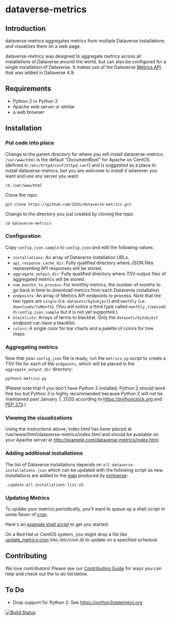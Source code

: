 # dataverse-metrics

## Introduction

dataverse-metrics aggregates metrics from multiple Dataverse installations and visualizes them on a web page.

dataverse-metrics was designed to aggregate metrics across all installations of Dataverse around the world, but can also be configured for a single installation of Dataverse. It makes use of the Dataverse [Metrics API][] that was added in Dataverse 4.9.

## Requirements

- Python 2 or Python 3
- Apache web server or similar
- a web browser

## Installation

### Put code into place

Change to the parent directory for where you will install dataverse-metrics. `/var/www/html` is the default "DocumentRoot" for Apache on CentOS (defined in `/etc/httpd/conf/httpd.conf`) and is suggested as a place to install dataverse-metrics, but you are welcome to install it wherever you want and use any server you want.

    cd /var/www/html

Clone the repo:

    git clone https://github.com/IQSS/dataverse-metrics.git

Change to the directory you just created by cloning the repo:

    cd dataverse-metrics

### Configuration

Copy `config.json.sample` to `config.json` and edit the following values:

- `installations`: An array of Dataverse installation URLs.
- `api_response_cache_dir`: Fully qualified directory where JSON files representing API responses will be stored.
- `aggregate_output_dir`: Fully qualified directory where TSV output files of aggregated metrics will be stored.
- `num_months_to_process`: For monthly metrics, the number of months to go back in time to download metrics from each Dataverse installation.
- `endpoints`: An array of Metrics API endpoints to process. Note that the two types are `single` (i.e. `datasets/bySubject`) and `monthly` (i.e. `downloads/toMonth`). (You will notice a third type called `monthly_itemized` in `config.json.sample` but it is not yet supported.)
- `blacklists`: Arrays of terms to blacklist. Only the `datasets/bySubject` endpoint can have a blacklist.
- `colors`: A single color for bar charts and a palette of colors for tree maps.

### Aggregating metrics

Now that your `config.json` file is ready, run the `metrics.py` script to create a TSV file for each of the `endpoints`, which will be placed in the `aggregate_output_dir` directory:

    python3 metrics.py

(Please note that if you don't have Python 3 installed, Python 2 should work fine too but Python 3 is highly recommended because Python 2 will not be maintained past January 1, 2020 according to https://pythonclock.org and [PEP 373][].)

### Viewing the visualizations

Using the instructions above, index.html has been placed at /var/www/html/dataverse-metrics/index.html and should be available on your Apache server at http://example.com/dataverse-metrics/index.html

### Adding additional installations

The list of Dataverse installations depends on `all-dataverse-installations.json` which can be updated with the following script as new installations are added to the [map][] produced by [miniverse][]:

    ./update-all-installations-list.sh

### Updating Metrics

To update your metrics periodically, you'll want to queue up a shell script in some flavor of [cron][].

Here's an [example shell script](update_metrics.sh) to get you started.

On a Red Hat or CentOS system, you might drop a file like [update_metrics.cron](update_metrics.cron) into /etc/cron.d/ to update on a specified schedule.

## Contributing

We love contributors! Please see our [Contributing Guide][] for ways you can help and check out the to do list below.

## To Do

- Drop support for Python 2. See https://python3statement.org

[![Build Status](https://travis-ci.org/IQSS/dataverse-metrics.svg?branch=master)](https://travis-ci.org/IQSS/dataverse-metrics)

[Metrics API]: http://guides.dataverse.org/en/latest/api/metrics.html
[map]: https://dataverse.org
[miniverse]: https://github.com/IQSS/miniverse
[cron]: https://en.wikipedia.org/wiki/Cron
[Contributing Guide]: CONTRIBUTING.md
[PEP 373]: https://www.python.org/dev/peps/pep-0373/
